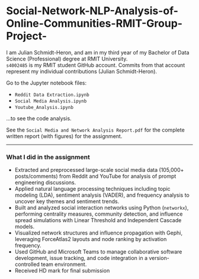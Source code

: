 # Social-Network-NLP-Analysis-of-Online-Communities-RMIT-Group-Project-

I am Julian Schmidt-Heron, and am in my third year of my Bachelor of Data Science (Professional) degree at RMIT University.  
`s4002485` is my RMIT student GitHub account. Commits from that account represent my individual contributions (Julian Schmidt-Heron).

Go to the Jupyter notebook files:

- `Reddit Data Extraction.ipynb`  
- `Social Media Analysis.ipynb`  
- `Youtube_Analysis.ipynb`  

...to see the code analysis.

See the `Social Media and Network Analysis Report.pdf` for the complete written report (with figures) for the assignment.

---

### What I did in the assignment

- Extracted and preprocessed large-scale social media data (105,000+ posts/comments) from Reddit and YouTube for analysis of prompt engineering discussions.  
- Applied natural language processing techniques including topic modeling (LDA), sentiment analysis (VADER), and frequency analysis to uncover key themes and sentiment trends.  
- Built and analyzed social interaction networks using Python (`networkx`), performing centrality measures, community detection, and influence spread simulations with Linear Threshold and Independent Cascade models.  
- Visualized network structures and influence propagation with Gephi, leveraging ForceAtlas2 layouts and node ranking by activation frequency.  
- Used GitHub and Microsoft Teams to manage collaborative software development, issue tracking, and code integration in a version-controlled team environment.
- Received HD mark for final submission
